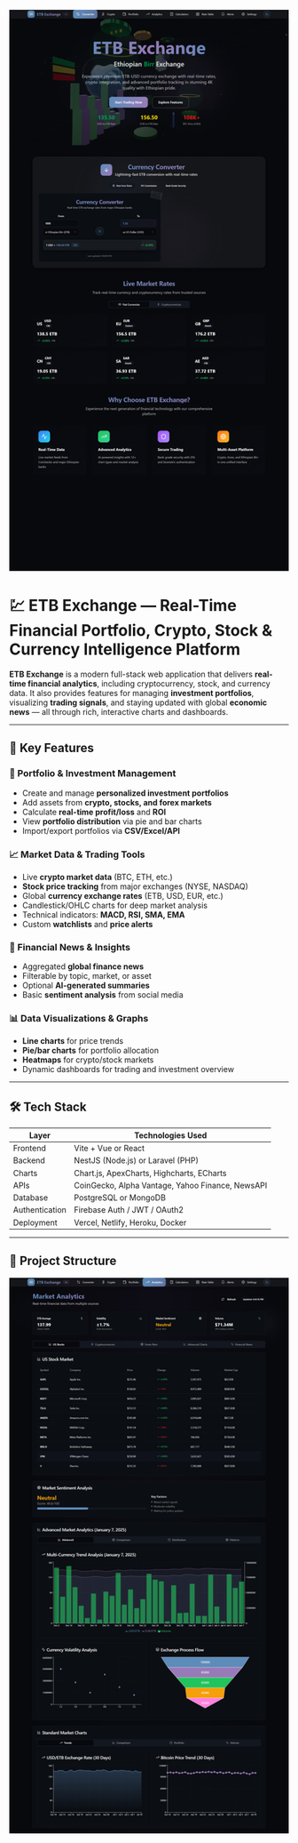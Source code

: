 ![image alt](https://github.com/birukG09/ETB-exchange-/blob/00befad56b40c66dc1f1157ab7a87d69b7086a11/FireShot%20Capture%20009%20-%20Hello%20world%20project%20-%20%5Blocalhost%5D.png)
# 💹 ETB Exchange — Real-Time Financial Portfolio, Crypto, Stock & Currency Intelligence Platform

**ETB Exchange** is a modern full-stack web application that delivers **real-time financial analytics**, including cryptocurrency, stock, and currency data. It also provides features for managing **investment portfolios**, visualizing **trading signals**, and staying updated with global **economic news** — all through rich, interactive charts and dashboards.

---

## 🧩 Key Features

### 🔐 Portfolio & Investment Management
- Create and manage **personalized investment portfolios**
- Add assets from **crypto, stocks, and forex markets**
- Calculate **real-time profit/loss** and **ROI**
- View **portfolio distribution** via pie and bar charts
- Import/export portfolios via **CSV/Excel/API**

### 📈 Market Data & Trading Tools
- Live **crypto market data** (BTC, ETH, etc.)
- **Stock price tracking** from major exchanges (NYSE, NASDAQ)
- Global **currency exchange rates** (ETB, USD, EUR, etc.)
- Candlestick/OHLC charts for deep market analysis
- Technical indicators: **MACD, RSI, SMA, EMA**
- Custom **watchlists** and **price alerts**

### 📰 Financial News & Insights
- Aggregated **global finance news**
- Filterable by topic, market, or asset
- Optional **AI-generated summaries**
- Basic **sentiment analysis** from social media

### 📊 Data Visualizations & Graphs
- **Line charts** for price trends
- **Pie/bar charts** for portfolio allocation
- **Heatmaps** for crypto/stock markets
- Dynamic dashboards for trading and investment overview

---

## 🛠️ Tech Stack

| Layer        | Technologies Used                                   |
|--------------|------------------------------------------------------|
| Frontend     | Vite + Vue or React                                  |
| Backend      | NestJS (Node.js) or Laravel (PHP)                    |
| Charts       | Chart.js, ApexCharts, Highcharts, ECharts            |
| APIs         | CoinGecko, Alpha Vantage, Yahoo Finance, NewsAPI     |
| Database     | PostgreSQL or MongoDB                                |
| Authentication | Firebase Auth / JWT / OAuth2                       |
| Deployment   | Vercel, Netlify, Heroku, Docker                      |

---

## 📂 Project Structure
![image alt](https://github.com/birukG09/ETB-exchange-/blob/18470434f9be3559b546f83390c1fd41d948e03e/FireShot%20Capture%20011%20-%20Hello%20world%20project%20-%20%5Blocalhost%5D.png)

